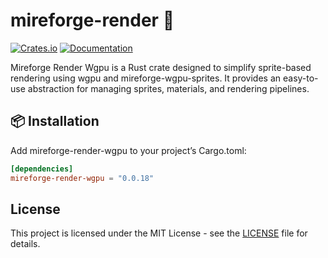 # mireforge-render 🐊

[![Crates.io](https://img.shields.io/crates/v/mireforge-render-wgpu)](https://crates.io/crates/mireforge-render-wgpu)
[![Documentation](https://docs.rs/mireforge-render-wgpu/badge.svg)](https://docs.rs/mireforge-render-wgpu)

Mireforge Render Wgpu is a Rust crate designed to simplify sprite-based rendering using wgpu and mireforge-wgpu-sprites.
It provides an easy-to-use abstraction for managing sprites, materials, and rendering pipelines.

## 📦 Installation

Add mireforge-render-wgpu to your project’s Cargo.toml:

```toml
[dependencies]
mireforge-render-wgpu = "0.0.18"
```

## License

This project is licensed under the MIT License - see the [LICENSE](LICENSE) file for details.
